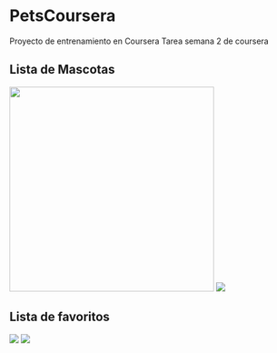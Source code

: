 # PetsCoursera
Proyecto de entrenamiento en Coursera
Tarea semana 2 de coursera

<h2> Lista de Mascotas </h2>

<img height="360px" src="https://lh3.googleusercontent.com/bvGEdQY-QRgkhqaqyjad3sEvUFlnmwuoLu4DeSUUS3AfYdwtHGlLMxiEyKmT5NDf-wt8azCSI0iMwwqH1WU6j2ALPS3z51ir5uSjmZoozm8hP6XcZMjk3GoRCDwKPWA_YUb7Q7slAKN8_VfI4qLGLhwVCRW_XhiMchpfoDItm_x67QDmZn3xmaSrQ0LZNau6DMQ0TcqwYM4rh7zOc1IlQIEQFIJBSm5OR7rVA9HbmpzgvFhRyykCItZNxDOO1r7zDiaHwsVtCfF1MK8g8PahF4q6rPvM5BozLYnB3-EksW-Yyump5v1OvCM5DVX4jiolRVRat9vfJZd8ggowFmyL3meJzCSt7FdF7vkWnSdbvLZMzR9lwmYoSj5hrjEXeIrD3QzL9EN1tQQLDagLlh58PjI0cUlV-d-u5LX620RIbyKCKk9_Ra9YDbdYjJryPK4CSeUNauRE3qNZRfkm9FUctLLOeEg4W4AiM7nvcp9DgqHAF7kLFgLQkexHk2ic3YFvlTRZfS4wu7Y5g2NDSD6XuhnRU4H8z1zqOrnvulPtjLuVIDlEziu2dXsxVXO1mAb_IMBZToLMMdzeH2d5v2uoN03SXHKHCkpeP9HMB9s=w124-h220-no"/>

<img src="https://lh3.googleusercontent.com/IHF2B2PyruEAq_N5zwsVCawJ76NZawb-o_OYgjznp_FgR_EcAstnAtzVhiwTZoqKmKEvpHGP4WgdKwvO9muEg-bGvEoL2t7DcW6OBtHOaV2zYsfRY3b5A-BEmtRBEaVCpM9kAkm-tyWrGJSYHAbTG5jHasTZlLKAs2AAUqi2BC_ibSt20wKn2ZG2cpq-ahfBvmrdY0tuHUMRarJpBEnwBsf8kq2Ue6rZxcr3lh2mX1-artEUCoGmGASuDXTjWHgMaGcaXJiTxAD66E_l8L3xKByT3El3gE3DQ-IVWVWHmnCxXZ8AH3Liq-fk6MqSLqVx0PuawWBBmxkUjai10lv1WgoRaCXFLvaCfTgAoXkwLn3FoW0m8mSQs3qg1oo23DohzFCUU18o1oBKrQbreLBT2Pkn9uYKIkH1aFS4aDreh60q_Tnc69q5mBFpyeQibOFDlufMF18s_ytXxLtLgF62-CnMES1PS7X3myJaMEQUMF55BDi8jcFuBzcGLTbflZHqK555GN8eujVJ21vEgfrXxSs7gy8WuQmZhuzci7-mGrIuh6ALBJzMlbZlZWfg-HOl2ns3ZW-Y0Qm5m6offaJU_u6krEc7h2hskatR74U=w124-h220-no"/>

<h2> Lista de favoritos </h2>

<img src="https://lh3.googleusercontent.com/gBt6LXusaaSpVUeWuG1Bguz7HTwlsCdsOOs-82MK5hebEp9APRay34ft8p3E-4Qkxr276WQ3MSNJHBZQa3Ytcu0disIR5dO0kKDxqDT46W-vKcqJaj764rpwrDfmxFh6j8KxmPQTKJE4-0nkWRzFaFWIMC-55OnSF6WhX41DlQo0_U_-R1Nmmiu9kRhac8c3W9-Pkivw8-rToYSFfX9Aiv9FlL2ZSRSA2RrssX07SkElcw3gyGwvhO6Z2Hq_3gr8Q-4xBhD3pHzlu3FcTHPoQCHT-HyjAF4mHQfRfIh1dn382P_vCXDAprcYl8CioYV2sZaihUoGRVLl1cl8vh7I5TYgyHzwItsWrg8f3dB1kpOwTZUwEpXWGgmnn7_U6jtKvqbG1_S2mS3SuPHVNksCtPYj6sEkQsgVQHN3H1cI73U-Q-9hl9arTFlNDBoq8cGb9CWArKPLQaSOJ9D27mf16mVkQZM8jKXWd5wTD6E5MRVmSXgol-orVazFmkBNrNYztxsCU1JyMG7wprL3reYuqW50GXbBU1k0w3PWbff7rf4UvspzTEMiMzHb0gbUWLi3U17_5kccnad663b4U1obN2RWz2NT-U5xP8vgJIM=w965-h1713-no" />

<img src="https://lh3.googleusercontent.com/GvU88fyLFPXnk0p60i3tP72Z1fELKNHj_vtYzAxUljGap6QXjlf8WCIVBX9Yeej5xLaiIu3YlUfB6R4jmGlb0dgzxl6GTXt6dZon8Qld4wFa-fUK9hrLElcVf8njnjYSBXhLpnN9nqpuqzQbsU4JO4DrK0L0iN5zyUrwayGzO0ImKB_ZNLiYAuluuAb44BUn8wrGnZVsVCqG5f40hwKeXENMUpvb2nDZze0GRH5qm52TfVZn8FwUYZ558c7ocBLPdkpUyKyiMSyINSjgxrbAaYMQwtuDuzCJsDBItLwpGz3uOICmMEInh_U9DbZpg2fNToWZydCxt2CoJdDmmv-Geph3_infdnUHaKvCodjHInGK_8QCxHmDm3bDB9OTRzWvpPC4dbD3EdXJw2ATmVc4yK0qLIrjQPXOYQhBs18y_L6HYoSfmA9pbRN0iRUyBhxX_93at_UVOyK6yrzRSE1zOU4-QNAtgHuU3AspRw3KtB8j_VVHHxgxU_3JZflFleg7tv8cY2MCqjrIDV5F_WRe20qh4GFLEwn7cNpKTReClJelz3Ab37Ic3Mvy8uafXPg41Hk8Y8wDKmNqOEuy9psq4P21rvV7uzUZsKm2PpM=w965-h1713-no" />
